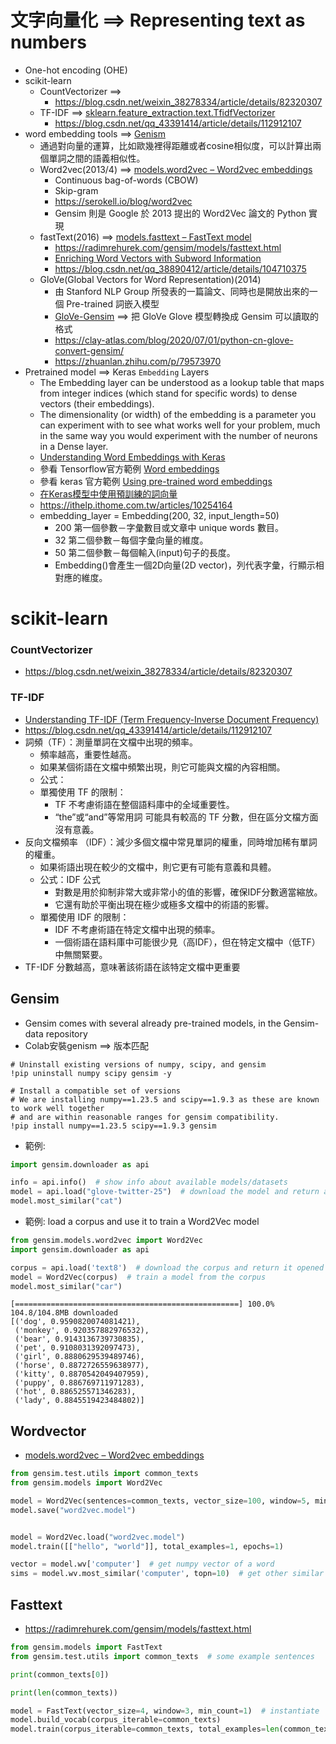 # 文字向量化 ==> Representing text as numbers
- One-hot encoding (OHE)
- scikit-learn
  - CountVectorizer ==> [](https://scikit-learn.org/stable/modules/generated/sklearn.feature_extraction.text.CountVectorizer.html)
    - https://blog.csdn.net/weixin_38278334/article/details/82320307 
  - TF-IDF ==> [sklearn.feature_extraction.text.TfidfVectorizer](https://scikit-learn.org/stable/modules/generated/sklearn.feature_extraction.text.TfidfVectorizer.html)
    - https://blog.csdn.net/qq_43391414/article/details/112912107 
- word embedding tools ==> [Genism](https://radimrehurek.com/gensim/apiref.html#api-reference)
  - 通過對向量的運算，比如歐幾裡得距離或者cosine相似度，可以計算出兩個單詞之間的語義相似性。
  - Word2vec(2013/4) ==> [models.word2vec – Word2vec embeddings](https://radimrehurek.com/gensim/models/word2vec.html)
    - Continuous bag-of-words (CBOW)
    - Skip-gram
    - https://serokell.io/blog/word2vec
    - Gensim 則是 Google 於 2013 提出的 Word2Vec 論文的 Python 實現
  - fastText(2016) ==> [models.fasttext – FastText model](https://radimrehurek.com/gensim/models/fasttext.html)
    - https://radimrehurek.com/gensim/models/fasttext.html
    - [Enriching Word Vectors with Subword Information](https://arxiv.org/abs/1607.04606)
    - https://blog.csdn.net/qq_38890412/article/details/104710375
  - GloVe(Global Vectors for Word Representation)(2014)
    - 由 Stanford NLP Group 所發表的一篇論文、同時也是開放出來的一個 Pre-trained 詞嵌入模型
    - [GloVe-Gensim](https://clay-atlas.com/blog/2020/07/01/python-cn-glove-convert-gensim/) ==> 把 GloVe Glove 模型轉換成 Gensim 可以讀取的格式
    - https://clay-atlas.com/blog/2020/07/01/python-cn-glove-convert-gensim/
    - https://zhuanlan.zhihu.com/p/79573970
- Pretrained model ==> Keras `Embedding` Layers
  - The Embedding layer can be understood as a lookup table that maps from integer indices (which stand for specific words) to dense vectors (their embeddings).
  - The dimensionality (or width) of the embedding is a parameter you can experiment with to see what works well for your problem, much in the same way you would experiment with the number of neurons in a Dense layer.
  - [Understanding Word Embeddings with Keras](https://medium.com/@hsinhungw/understanding-word-embeddings-with-keras-dfafde0d15a4)
  - 參看 Tensorflow官方範例 [Word embeddings](https://www.tensorflow.org/text/guide/word_embeddings)
  - 參看 keras 官方範例 [Using pre-trained word embeddings](https://keras.io/examples/nlp/pretrained_word_embeddings/)
  - [在Keras模型中使用預訓練的詞向量](https://keras-cn.readthedocs.io/en/latest/legacy/blog/word_embedding/)
  - https://ithelp.ithome.com.tw/articles/10254164
  - embedding_layer = Embedding(200, 32, input_length=50)
    - 200 第一個參數－字彙數目或文章中 unique words 數目。
    - 32 第二個參數－每個字彙向量的維度。
    - 50 第二個參數－每個輸入(input)句子的長度。
    - Embedding()會產生一個2D向量(2D vector)，列代表字彙，行顯示相對應的維度。

# scikit-learn
### CountVectorizer
- https://blog.csdn.net/weixin_38278334/article/details/82320307
### TF-IDF
- [Understanding TF-IDF (Term Frequency-Inverse Document Frequency)](https://www.geeksforgeeks.org/understanding-tf-idf-term-frequency-inverse-document-frequency/)
- https://blog.csdn.net/qq_43391414/article/details/112912107
- 詞頻（TF）：測量單詞在文檔中出現的頻率。
  - 頻率越高，重要性越高。
  - 如果某個術語在文檔中頻繁出現，則它可能與文檔的內容相關。
  - 公式：
  - 單獨使用 TF 的限制：
    - TF 不考慮術語在整個語料庫中的全域重要性。
    - “the”或“and”等常用詞 可能具有較高的 TF 分數，但在區分文檔方面沒有意義。
- 反向文檔頻率 （IDF）：減少多個文檔中常見單詞的權重，同時增加稀有單詞的權重。
  - 如果術語出現在較少的文檔中，則它更有可能有意義和具體。
  - 公式：IDF 公式
    - 對數是用於抑制非常大或非常小的值的影響，確保IDF分數適當縮放。
    - 它還有助於平衡出現在極少或極多文檔中的術語的影響。
  - 單獨使用 IDF 的限制：
    - IDF 不考慮術語在特定文檔中出現的頻率。
    - 一個術語在語料庫中可能很少見（高IDF），但在特定文檔中（低TF）中無關緊要。
- TF-IDF 分數越高，意味著該術語在該特定文檔中更重要


## Gensim
- Gensim comes with several already pre-trained models, in the Gensim-data repository
- Colab安裝genism ==> 版本匹配
```
# Uninstall existing versions of numpy, scipy, and gensim
!pip uninstall numpy scipy gensim -y

# Install a compatible set of versions
# We are installing numpy==1.23.5 and scipy==1.9.3 as these are known to work well together
# and are within reasonable ranges for gensim compatibility.
!pip install numpy==1.23.5 scipy==1.9.3 gensim
```
- 範例:
```python
import gensim.downloader as api

info = api.info()  # show info about available models/datasets
model = api.load("glove-twitter-25")  # download the model and return as object ready for use
model.most_similar("cat")
```
- 範例: load a corpus and use it to train a Word2Vec model
```python
from gensim.models.word2vec import Word2Vec
import gensim.downloader as api

corpus = api.load('text8')  # download the corpus and return it opened as an iterable
model = Word2Vec(corpus)  # train a model from the corpus
model.most_similar("car")
```
```
[==================================================] 100.0% 104.8/104.8MB downloaded
[('dog', 0.9590820074081421),
 ('monkey', 0.920357882976532),
 ('bear', 0.9143136739730835),
 ('pet', 0.9108031392097473),
 ('girl', 0.8880629539489746),
 ('horse', 0.8872726559638977),
 ('kitty', 0.8870542049407959),
 ('puppy', 0.886769711971283),
 ('hot', 0.886525571346283),
 ('lady', 0.8845519423484802)]
```

## Wordvector
- [models.word2vec – Word2vec embeddings](https://radimrehurek.com/gensim/models/word2vec.html)


```python
from gensim.test.utils import common_texts
from gensim.models import Word2Vec

model = Word2Vec(sentences=common_texts, vector_size=100, window=5, min_count=1, workers=4)
model.save("word2vec.model")


model = Word2Vec.load("word2vec.model")
model.train([["hello", "world"]], total_examples=1, epochs=1)

vector = model.wv['computer']  # get numpy vector of a word
sims = model.wv.most_similar('computer', topn=10)  # get other similar words
```


## Fasttext
- https://radimrehurek.com/gensim/models/fasttext.html
```python
from gensim.models import FastText
from gensim.test.utils import common_texts  # some example sentences

print(common_texts[0])

print(len(common_texts))

model = FastText(vector_size=4, window=3, min_count=1)  # instantiate
model.build_vocab(corpus_iterable=common_texts)
model.train(corpus_iterable=common_texts, total_examples=len(common_texts), epochs=10)  # train
```
